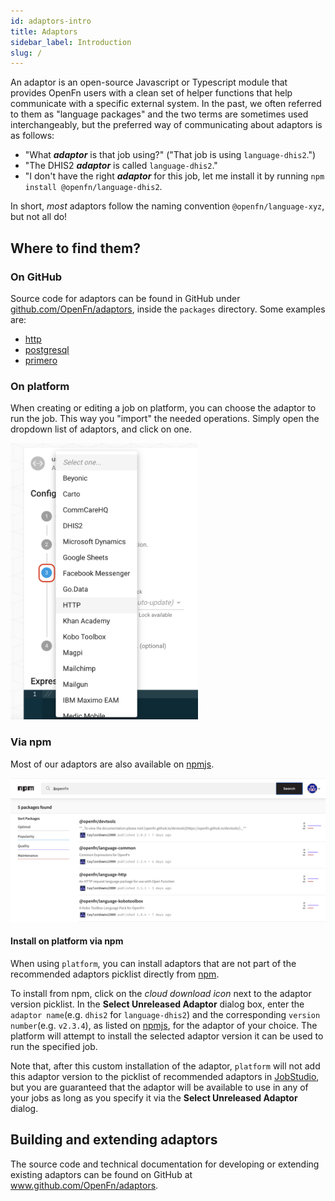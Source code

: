 ```yaml
---
id: adaptors-intro
title: Adaptors
sidebar_label: Introduction
slug: /
---
```


An adaptor is an open-source Javascript or Typescript module that provides
OpenFn users with a clean set of helper functions that help communicate with a
specific external system. In the past, we often referred to them as "language
packages" and the two terms are sometimes used interchangeably, but the
preferred way of communicating about adaptors is as follows:

- "What _**adaptor**_ is that job using?" ("That job is using
  `language-dhis2`.")
- "The DHIS2 _**adaptor**_ is called `language-dhis2`."
- "I don't have the right _**adaptor**_ for this job, let me install it by
  running `npm install @openfn/language-dhis2`.

In short, _most_ adaptors follow the naming convention `@openfn/language-xyz`,
but not all do!

## Where to find them?

### On GitHub

Source code for adaptors can be found in GitHub under
[github.com/OpenFn/adaptors](https://github.com/OpenFn/adaptors), inside the
`packages` directory. Some examples are:

- [http](https://github.com/OpenFn/adaptors/tree/main/packages/http)
- [postgresql](https://github.com/OpenFn/adaptors/tree/main/packages/postgresql)
- [primero](https://github.com/OpenFn/adaptors/tree/main/packages/primero)

### On platform

When creating or editing a job on platform, you can choose the adaptor to run
the job. This way you "import" the needed operations. Simply open the dropdown
list of adaptors, and click on one.

<img src="/img/adaptor_choice_openfn.png" width="300" />

### Via npm

Most of our adaptors are also available on
[npmjs](https://www.npmjs.com/search?q=%40openfn).

![Adaptors list in npm](/img/adaptor_npm.png)

#### Install on platform via npm

When using `platform`, you can install adaptors that are not part of the
recommended adaptors picklist directly from
[npm](https://www.npmjs.com/search?q=%40openfn).

To install from npm, click on the _cloud download icon_ next to the adaptor
version picklist. In the **Select Unreleased Adaptor** dialog box, enter the
`adaptor name`(e.g. `dhis2` for `language-dhis2`) and the corresponding
`version number`(e.g. `v2.3.4`), as listed on
[npmjs](https://www.npmjs.com/search?q=%40openfn), for the adaptor of your
choice. The platform will attempt to install the selected adaptor version it can
be used to run the specified job.

Note that, after this custom installation of the adaptor, `platform` will not
add this adaptor version to the picklist of recommended adaptors in
[JobStudio](/documentation/jobs/job-studio), but you are guaranteed that the
adaptor will be available to use in any of your jobs as long as you specify it
via the **Select Unreleased Adaptor** dialog.

## Building and extending adaptors

The source code and technical documentation for developing or extending existing
adaptors can be found on GitHub at www.github.com/OpenFn/adaptors.
